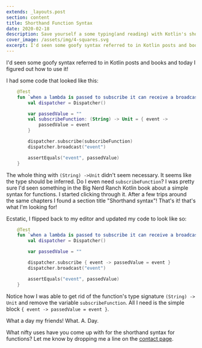 ```yaml
---
extends: _layouts.post
section: content
title: Shorthand Function Syntax
date: 2020-02-18
description: Save yourself a some typing(and reading) with Kotlin's shorthand function syntax.
cover_image: /assets/img/4-squares.svg
excerpt: I'd seen some goofy syntax referred to in Kotlin posts and books and today I figured out how to use it!
---
```


I'd seen some goofy syntax referred to in Kotlin posts and books and today I figured out how to use it!

I had some code that looked like this:

```kotlin
    @Test
    fun `when a lambda is passed to subscribe it can receive a broadcast`() {
        val dispatcher = Dispatcher()

        var passedValue = ""
        val subscribeFunction: (String) -> Unit = { event ->
            passedValue = event
        }

        dispatcher.subscribe(subscribeFunction)
        dispatcher.broadcast("event")

        assertEquals("event", passedValue)
    }
```

The whole thing with `(String) ->Unit` didn't seem necessary. It seems like the type should be inferred. Do I even need `subscribeFunction`? I was pretty sure I'd seen something in the Big Nerd Ranch Kotlin book about a simple syntax for functions. I started clicking through it. After a few trips around the same chapters I found a section title "Shorthand syntax"! That's it! that's what I'm looking for!

Ecstatic, I flipped back to my editor and updated my code to look like so:

```kotlin
    @Test
    fun `when a lambda is passed to subscribe it can receive a broadcast`() {
        val dispatcher = Dispatcher()

        var passedValue = ""

        dispatcher.subscribe { event -> passedValue = event }
        dispatcher.broadcast("event")

        assertEquals("event", passedValue)
    }
```

Notice how I was able to get rid of the function's type signature `(String) -> Unit` and remove the variable `subscribeFunction`. All I need is the simple block `{ event -> passedValue = event }`.

What a day my friends! What. A. Day.

What nifty uses have you come up with for the shorthand syntax for functions? Let me know by dropping me a line on the [contact page](/contact).